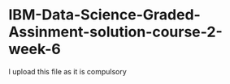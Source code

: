 # IBM-Data-Science-Graded-Assinment-solution-course-2-week-6

I upload this file as it is compulsory 
